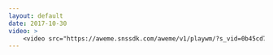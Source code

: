 ```yaml
---
layout: default
date: 2017-10-30
video: >
    <video src="https://aweme.snssdk.com/aweme/v1/playwm/?s_vid=0b45cd75590ea472ab3f70687d37d929a7a439b273ba864ca7617eb7634a6279091529942b83087aa797e56292b4611e82c0bd7334f760000c5813d474add891&amp;line=0" poster="https://p3.pstatp.com/large/48d2000c57e95a39316d.jpg" type="video/mp4" preload="auto" controls="controls" style="width: 100%;"></video>
---
```

